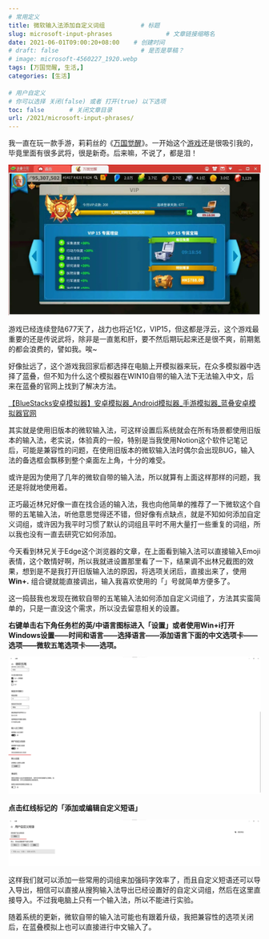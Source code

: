```yaml
---
# 常用定义
title: 微软输入法添加自定义词组          # 标题
slug: microsoft-input-phrases               # 文章链接缩略名
date: 2021-06-01T09:00:20+08:00    # 创建时间
# draft: false                       # 是否是草稿？
# image: microsoft-4560227_1920.webp
tags: [万国觉醒, 生活,]
categories: [生活]

# 用户自定义
# 你可以选择 关闭(false) 或者 打开(true) 以下选项
toc: false       # 关闭文章目录
url: /2021/microsoft-input-phrases/
---
```


我一直在玩一款手游，莉莉丝的《[万国觉醒](万国觉醒.md)》。一开始这个[游戏](游戏.md)还是很吸引我的，毕竟里面有很多武将，很是新奇。后来嘛，不说了，都是泪！

![](postImages/laomai/2023/02/27/163fc349647f61-1.webp)

游戏已经连续登陆677天了，战力也将近1亿，VIP15，但这都是浮云，这个游戏最重要的还是传说武将，除非是一直氪和肝，要不然后期玩起来还是很不爽，前期氪的都会浪费的，譬如我。唉~

好像扯远了，这个游戏我回家后都选择在电脑上开模拟器来玩，在众多模拟器中选择了蓝叠，但不知为什么这个模拟器在WIN10自带的输入法下无法输入中文，后来在蓝叠的官网上找到了解决方法。

[【BlueStacks安卓模拟器】安卓模拟器_Android模拟器_手游模拟器_蓝叠安卓模拟器官网](https://www.bluestacks.cn/faq_detail.html?id=93)

其实就是使用旧版本的微软输入法，可这样设置后系统就会在所有场景都使用旧版本的输入法，老实说，体验真的一般，特别是当我使用Notion这个软件记笔记后，可能是兼容性的问题，在使用旧版本的微软输入法时偶尔会出现BUG，输入法的备选框会飘移到整个桌面左上角，十分的难受。

或许是因为使用了几年的微软自带的输入法，所以就算有上面这样那样的问题，我还是将就地使用着。

正巧最近林兄好像一直在找合适的输入法，我也向他简单的推荐了一下微软这个自带的五笔输入法，听他意思觉得还不错，但好像有点缺点，就是不知如何添加自定义词组，或许因为我平时习惯了默认的词组且平时不用大量打一些重复的词组，所以我也没有一直去研究它如何添加。

今天看到林兄关于Edge这个浏览器的文章，在上面看到输入法可以直接输入Emoji表情，这个敢情好啊，所以我就进设置那里看了一下，结果调不出林兄截图的效果，想到是不是我打开旧版输入法的原因，将选项关闭后，直接出来了，使用 **Win+.** 组合键就能直接调出，输入我喜欢使用的「」号就简单方便多了。

这一捣鼓我也发现在微软自带的五笔输入法如何添加自定义词组了，方法其实蛮简单的，只是一直没这个需求，所以没去留意相关的设置。

**右键单击右下角任务栏的英/中语言图标进入「设置」或者使用Win+i打开Windows设置——时间和语言——选择语言——添加语言下面的中文选项卡——选项——微软五笔选项卡——选项。**

![](postImages/laomai/2023/02/27/163fc3496506a3-1.webp)

**点击红线标记的「添加或编辑自定义短语」**

![](postImages/laomai/2023/02/27/163fc349656e45-1.webp)

这样我们就可以添加一些常用的词组来加强码字效率了，而且自定义短语还可以导入导出，相信可以直接从搜狗输入法导出已经设置好的自定义词组，然后在这里直接导入。不过我电脑上只有一个输入法，所以不能进行实验。

随着系统的更新，微软自带的输入法可能也有跟着升级，我把兼容性的选项关闭后，在蓝叠模拟上也可以直接进行中文输入了。
